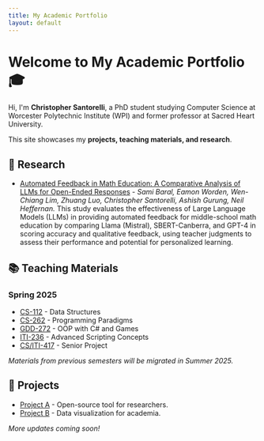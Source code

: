 ```yaml
---
title: My Academic Portfolio
layout: default
---
```

<style>
  nav.site-nav {
    display: none !important;
  }
</style>


# Welcome to My Academic Portfolio 🎓

Hi, I'm **Christopher Santorelli**, a PhD student studying Computer Science at Worcester Polytechnic Institute (WPI) and former professor at Sacred Heart University.  

This site showcases my **projects, teaching materials, and research**.

## 🔬 Research
<!-- - [ Few-shot is all you need... but RAG is the Cherry on Top]() - *Eamon Worden, Sami Baral, Daniel Yu, Christopher Santorelli and Neil Heffernan*-->
- [Automated Feedback in Math Education: A Comparative Analysis of LLMs for Open-Ended Responses](https://arxiv.org/abs/2411.08910v1) - *Sami Baral, Eamon Worden, Wen-Chiang Lim, Zhuang Luo, Christopher Santorelli, Ashish Gurung, Neil Heffernan.* This study evaluates the effectiveness of Large Language Models (LLMs) in providing automated feedback for middle-school math education by comparing Llama (Mistral), SBERT-Canberra, and GPT-4 in scoring accuracy and qualitative feedback, using teacher judgments to assess their performance and potential for personalized learning.


## 📚 Teaching Materials
### Spring 2025
- [CS-112](/course_materials/cs112datastructures.md) - Data Structures
- [CS-262](/course_materials/cs262programmingparadigms.md) - Programming Paradigms
- [GDD-272](/course_materials/gdd272oopwithcsharpandgames.md) - OOP with C# and Games
- [ITI-236](/course_materials/iti236advancedscriptingconcepts.md) - Advanced Scripting Concepts
- [CS/ITI-417]() - Senior Project

*Materials from previous semesters will be migrated in Summer 2025.*

## 🚀 Projects
- [Project A](#) - Open-source tool for researchers.
- [Project B](#) - Data visualization for academia.

*More updates coming soon!*

